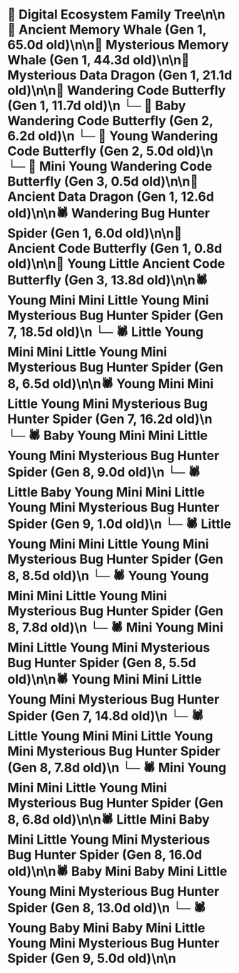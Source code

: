# 🌳 Digital Ecosystem Family Tree\n\n🐋 Ancient Memory Whale (Gen 1, 65.0d old)\n\n🐋 Mysterious Memory Whale (Gen 1, 44.3d old)\n\n🐉 Mysterious Data Dragon (Gen 1, 21.1d old)\n\n🦋 Wandering Code Butterfly (Gen 1, 11.7d old)\n  └─ 🦋 Baby Wandering Code Butterfly (Gen 2, 6.2d old)\n  └─ 🦋 Young Wandering Code Butterfly (Gen 2, 5.0d old)\n    └─ 🦋 Mini Young Wandering Code Butterfly (Gen 3, 0.5d old)\n\n🐉 Ancient Data Dragon (Gen 1, 12.6d old)\n\n🕷️ Wandering Bug Hunter Spider (Gen 1, 6.0d old)\n\n🦋 Ancient Code Butterfly (Gen 1, 0.8d old)\n\n🦋 Young Little Ancient Code Butterfly (Gen 3, 13.8d old)\n\n🕷️ Young Mini Mini Little Young Mini Mysterious Bug Hunter Spider (Gen 7, 18.5d old)\n  └─ 🕷️ Little Young Mini Mini Little Young Mini Mysterious Bug Hunter Spider (Gen 8, 6.5d old)\n\n🕷️ Young Mini Mini Little Young Mini Mysterious Bug Hunter Spider (Gen 7, 16.2d old)\n  └─ 🕷️ Baby Young Mini Mini Little Young Mini Mysterious Bug Hunter Spider (Gen 8, 9.0d old)\n    └─ 🕷️ Little Baby Young Mini Mini Little Young Mini Mysterious Bug Hunter Spider (Gen 9, 1.0d old)\n  └─ 🕷️ Little Young Mini Mini Little Young Mini Mysterious Bug Hunter Spider (Gen 8, 8.5d old)\n  └─ 🕷️ Young Young Mini Mini Little Young Mini Mysterious Bug Hunter Spider (Gen 8, 7.8d old)\n  └─ 🕷️ Mini Young Mini Mini Little Young Mini Mysterious Bug Hunter Spider (Gen 8, 5.5d old)\n\n🕷️ Young Mini Mini Little Young Mini Mysterious Bug Hunter Spider (Gen 7, 14.8d old)\n  └─ 🕷️ Little Young Mini Mini Little Young Mini Mysterious Bug Hunter Spider (Gen 8, 7.8d old)\n  └─ 🕷️ Mini Young Mini Mini Little Young Mini Mysterious Bug Hunter Spider (Gen 8, 6.8d old)\n\n🕷️ Little Mini Baby Mini Little Young Mini Mysterious Bug Hunter Spider (Gen 8, 16.0d old)\n\n🕷️ Baby Mini Baby Mini Little Young Mini Mysterious Bug Hunter Spider (Gen 8, 13.0d old)\n  └─ 🕷️ Young Baby Mini Baby Mini Little Young Mini Mysterious Bug Hunter Spider (Gen 9, 5.0d old)\n\n